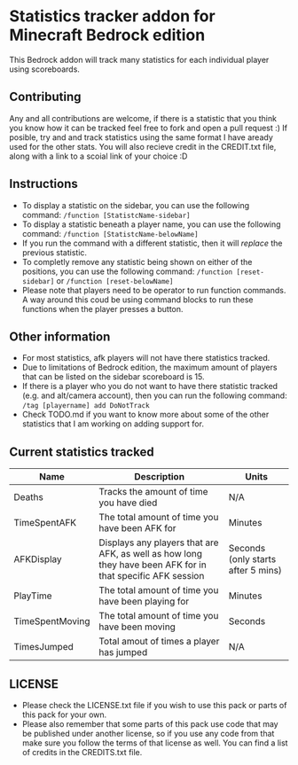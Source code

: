 # Statistics tracker addon for Minecraft Bedrock edition
This Bedrock addon will track many statistics for each individual player using scoreboards.

## Contributing
Any and all contributions are welcome, if there is a statistic that you think you know how it can be tracked feel free to fork and open a pull request :)
If posible, try and and track statistics using the same format I have aready used for the other stats.
You will also recieve credit in the CREDIT.txt file, along with a link to a scoial link of your choice :D

## Instructions
- To display a statistic on the sidebar, you can use the following command: ``/function [StatistcName-sidebar]``
- To display a statistic beneath a player name, you can use the following command: ``/function [StatistcName-belowName]``
- If you run the command with a different statistic, then it will <i>replace</i> the previous statistic.
- To completly remove any statistic being shown on either of the positions, you can use the following command: ``/function [reset-sidebar]`` or ``/function [reset-belowName]``
- Please note that players need to be operator to run function commands. A way around this coud be using command blocks to run these functions when the player presses a button.

## Other information
- For most statistics, afk players will not have there statistics tracked.
- Due to limitations of Bedrock edition, the maximum amount of players that can be listed on the sidebar scoreboard is 15.
- If there is a player who you do not want to have there statistic tracked (e.g. and alt/camera account), then you can run the following command:
``/tag [playername] add DoNotTrack``
- Check TODO.md if you want to know more about some of the other statistics that I am working on adding support for.

## Current statistics tracked
| Name      | Description | Units |
| ----------- | ----------- | ----------- |
| Deaths      | Tracks the amount of time you have died | N/A |
| TimeSpentAFK | The total amount of time you have been AFK for | Minutes |
| AFKDisplay | Displays any players that are AFK, as well as how long they have been AFK for in that specific AFK session | Seconds (only starts after 5 mins) |
| PlayTime | The total amount of time you have been playing for | Minutes |
| TimeSpentMoving | The total amount of time you have been moving | Seconds |
| TimesJumped | Total amout of times a player has jumped | N/A |

## LICENSE
- Please check the LICENSE.txt file if you wish to use this pack or parts of this pack for your own.
- Please also remember that some parts of this pack use code that may be published under another license, so if you use any code from that make sure you follow the terms of that license as well. You can find a list of credits in the CREDITS.txt file.
